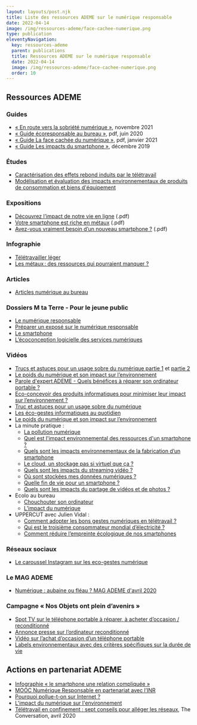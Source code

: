 ```yaml
---
layout: layouts/post.njk
title: Liste des ressources ADEME sur le numérique responsable
date: 2022-04-14
image: /img/ressources-ademe/face-cachee-numerique.png
type: publication
eleventyNavigation:
  key: ressources-ademe
  parent: publications
  title: Ressources ADEME sur le numérique responsable
  date: 2022-04-14
  image: /img/ressources-ademe/face-cachee-numerique.png
  order: 10
---
```


## Ressources ADEME

### Guides

- [« En route vers la sobriété numérique »](https://librairie.ademe.fr/consommer-autrement/5086-en-route-vers-la-sobriete-numerique-9791029718755.html), novembre 2021
-	[« Guide écoresponsable au bureau »](https://librairie.ademe.fr/cadic/174/guide-pratique-ecoresponsable-au-bureau.pdf?modal=false), pdf, juin 2020
-	[« Guide La face cachée du numérique »](https://librairie.ademe.fr/cadic/4932/guide-pratique-face-cachee-numerique.pdf?modal=false), pdf, janvier 2021
-	[« Guide Les impacts du smartphone »](https://www.ademe.fr/impacts-smartphone), décembre 2019

### Études

- [Caractérisation des effets rebond induits par le télétravail](https://www.ademe.fr/caracterisation-effets-rebond-induits-teletravail)
- [Modélisation et évaluation des impacts environnementaux de produits de consommation et biens d'équipement](https://www.ademe.fr/modelisation-evaluation-impacts-environnementaux-produits-consommation-biens-dequipement)

### Expositions

-	[Découvrez l’impact de notre vie en ligne](https://www.mtaterre.fr/sites/default/files/infographie-numerique-responsable-mtt.pdf) (.pdf)
-	[Votre smartphone est riche en métaux](https://ged.fne.asso.fr/silverpeas/LinkFile/Key/e6e8caca-4a59-4a08-a618-9e1f9c383668/Panneau_expo_FNE_PdL_metaux_smartphone_oct2017.pdf) (.pdf)
-	[Avez-vous vraiment besoin d’un nouveau smartphone ?](https://www.mtaterre.fr/sites/default/files/affiche-smartphone-synthese-gestes.pdf) (.pdf)

### Infographie

- [Télétravailler léger](https://librairie.ademe.fr/consommer-autrement/249-comment-teletravailler-leger-.html)
- [Les métaux : des ressources qui pourraient manquer ?](https://multimedia.ademe.fr/infographies/infographie-terres-rares-ademe/)

### Articles

-	[Articles numérique au bureau](https://particuliers.ademe.fr/au-bureau/numerique)

### Dossiers M ta Terre - Pour le jeune public

-	[Le numérique responsable](https://www.mtaterre.fr/dossiers/le-numerique-responsable)
-	[Préparer un exposé sur le numérique responsable](https://www.mtaterre.fr/le-numerique-responsable)
-	[Le smartphone](https://www.mtaterre.fr/dossiers/le-smartphone-pas-si-smart-pour-lenvironnement)
-	[L’écoconception logicielle des services numériques](https://www.mtaterre.fr/dossiers/lecoconception-logicielle-des-services-numeriques-cest-quoi)

### Vidéos

- [Trucs et astuces pour un usage sobre du numérique partie 1](https://www.youtube.com/watch?v=xZhq3gaoc8Y) et [partie 2](https://www.youtube.com/watch?v=wKs6L4MWl_8)
- [Le poids du numérique et son impact sur l’environnement](https://www.youtube.com/watch?v=o4_DLOuGToQ)
-	[Parole d'expert ADEME - Quels bénéfices à réparer son ordinateur portable ?](https://www.youtube.com/watch?v=ImQquyiEah0&list=PLIGbVmWpW-WxoN8Nvf43Cx3HpBfGvuz31&index=2)
-	[Eco-concevoir des produits informatiques pour minimiser leur impact sur l’environnement ?](https://www.youtube.com/watch?v=4LAFa-OMy7M)
-	[Truc et astuces pour un usage sobre du numérique](https://www.youtube.com/watch?v=wKs6L4MWl_8)
-	[Les éco-gestes informatiques au quotidien](https://www.youtube.com/watch?v=FXDfrciFNIY)
-	[Le poids du numérique et son impact sur l’environnement](https://www.youtube.com/watch?v=o4_DLOuGToQ)
-	La minute pratique :
    -	[La pollution numérique](https://www.youtube.com/watch?v=ii0c1twh-PE)
    - [Quel est l'impact environnemental des ressources d'un smartphone ?](https://www.youtube.com/watch?v=lbxvzYXDmFQ)
    - [Quels sont les impacts environnementaux de la fabrication d’un smartphone](https://www.youtube.com/watch?v=05uWBh_HZ4s)
    - [Le cloud, un stockage pas si virtuel que ça ?](https://www.youtube.com/watch?v=4gD4SBmhzyk)
    - [Quels sont les impacts du streaming vidéo ?](https://www.youtube.com/watch?v=DuOYFEJ4GW0)
    - [Où sont stockées mes données numériques ?](https://www.youtube.com/watch?v=yY3NBc8spMI)
    - [Quelle fin de vie pour un smartphone ?](https://www.youtube.com/watch?v=2RF1QNhaXio)
    - [Quels sont les impacts du partage de vidéos et de photos ?](https://www.youtube.com/watch?v=YbYr_icc13k)
-	Ecolo au bureau 
    - [Chouchouter son ordinateur](https://www.youtube.com/watch?v=UkqY3Xbc0hQ)
    - [L’impact du numérique](https://www.youtube.com/watch?v=WV7An10k11Q)
-	UPPERCUT avec Julien Vidal : 
    - [Comment adopter les bons gestes numériques en télétravail ?](https://www.youtube.com/watch?v=WPGD_s0Ae10)
    - [Qui est le troisième consommateur mondial d’électricité ?](https://www.youtube.com/watch?v=ti8wFw3WMuw&list=PLIGbVmWpW-WxXSnn_XJxSia9ajf8ehPDC&index=7)
    - [Comment réduire l’empreinte écologique de nos smartphones](https://www.youtube.com/watch?v=AD7ucQy9was)

### Réseaux sociaux

-	[Le caroussel Instagram sur les eco-gestes numérique](https://www.instagram.com/p/B_z__RSCm0y/)

### Le MAG ADEME

-	[Numérique : aubaine ou fléau ? MAG ADEME d'avril 2020](https://fr.calameo.com/read/00459949924503230a136)

### Campagne « Nos Objets ont plein d’avenirs » 

-	[Spot TV sur le téléphone portable à réparer, à acheter d’occasion / reconditionné](https://www.youtube.com/watch?v=_NCDJCOaS6g)
-	[Annonce presse sur l’ordinateur reconditionné](https://longuevieauxobjets.gouv.fr/sites/ademe.fr/files/documents/210x297_AFFICHETTE_STANDARD_OCCASION.pdf )
-	[Vidéo sur l’achat d’occasion d’un téléphone portable](https://www.youtube.com/watch?time_continue=2&v=CWoPNQM9dyQ)
-	[Labels environnementaux avec des critères spécifiques sur la durée de vie](https://longuevieauxobjets.gouv.fr/acheter-durable/multimedia)

## Actions en partenariat ADEME

-	[Infographie « le smartphone une relation compliquée »](https://www.qqf.fr/infographie/52/smartphone)
-	[MOOC Numérique Responsable en partenariat avec l’INR](https://www.academie-nr.org/)
-	[Pourquoi pollue-t-on sur Internet ?](https://www.youtube.com/watch?v=hyziGePiG8U)
-	[L'impact du numérique sur l'environnement](https://www.youtube.com/watch?v=iEF_rFQBynw)
-	[Télétravail en confinement : sept conseils pour alléger les réseaux](https://theconversation.com/teletravail-en-confinement-sept-conseils-pour-alleger-les-reseaux-136570), The Conversation, avril 2020
